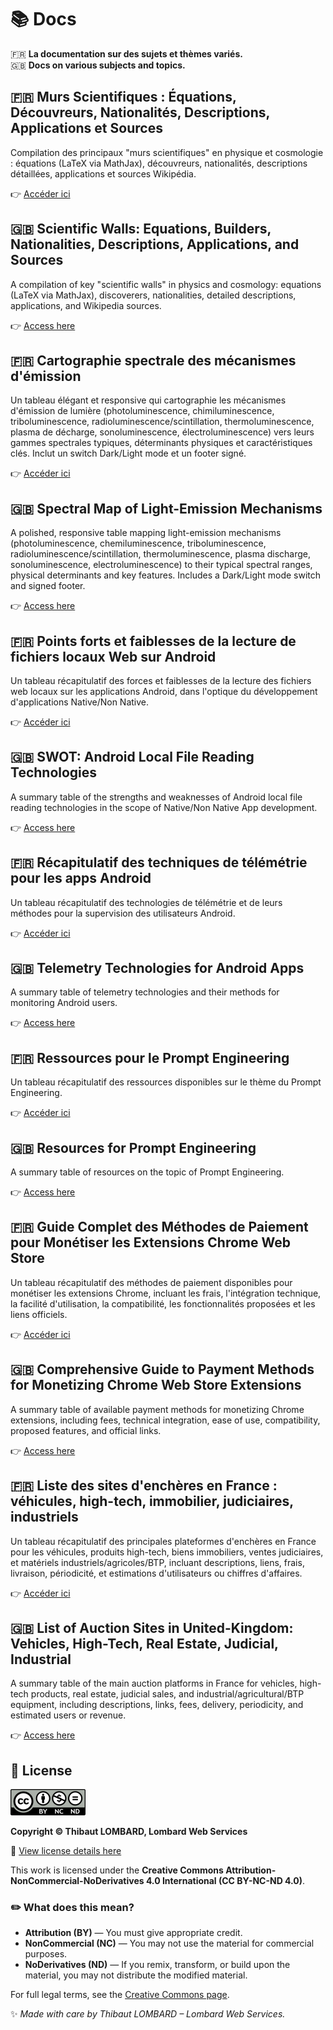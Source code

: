 # 📚 Docs

🇫🇷 **La documentation sur des sujets et thèmes variés.**  
🇬🇧 **Docs on various subjects and topics.**

## 🇫🇷 Murs Scientifiques : Équations, Découvreurs, Nationalités, Descriptions, Applications et Sources

Compilation des principaux "murs scientifiques" en physique et cosmologie : équations (LaTeX via MathJax), découvreurs, nationalités, descriptions détaillées, applications et sources Wikipédia.

👉 [Accéder ici](https://lombard-web-services.github.io/Docs/Scientific_walls_FR.html)

## 🇬🇧 Scientific Walls: Equations, Builders, Nationalities, Descriptions, Applications, and Sources

A compilation of key "scientific walls" in physics and cosmology: equations (LaTeX via MathJax), discoverers, nationalities, detailed descriptions, applications, and Wikipedia sources.

👉 [Access here](https://lombard-web-services.github.io/Docs/Scientific_walls_EN.html)

## 🇫🇷 Cartographie spectrale des mécanismes d'émission

Un tableau élégant et responsive qui cartographie les mécanismes d'émission de lumière (photoluminescence, chimiluminescence, triboluminescence, radioluminescence/scintillation, thermoluminescence, plasma de décharge, sonoluminescence, électroluminescence) vers leurs gammes spectrales typiques, déterminants physiques et caractéristiques clés. Inclut un switch Dark/Light mode et un footer signé.

👉 [Accéder ici](https://lombard-web-services.github.io/Docs/carto-spectrale-mecanismes-emission_FR.html)

## 🇬🇧 Spectral Map of Light-Emission Mechanisms

A polished, responsive table mapping light-emission mechanisms (photoluminescence, chemiluminescence, triboluminescence, radioluminescence/scintillation, thermoluminescence, plasma discharge, sonoluminescence, electroluminescence) to their typical spectral ranges, physical determinants and key features. Includes a Dark/Light mode switch and signed footer.

👉 [Access here](https://lombard-web-services.github.io/Docs/carto-spectrale-mecanismes-emission_EN.html)

## 🇫🇷 Points forts et faiblesses de la lecture de fichiers locaux Web sur Android

Un tableau récapitulatif des forces et faiblesses de la lecture des fichiers web locaux sur les applications Android, dans l'optique du développement d'applications Native/Non Native.

👉 [Accéder ici](https://lombard-web-services.github.io/Docs/android_local_file_access_swot_FR.html)

## 🇬🇧 SWOT: Android Local File Reading Technologies

A summary table of the strengths and weaknesses of Android local file reading technologies in the scope of Native/Non Native App development.

👉 [Access here](https://lombard-web-services.github.io/Docs/android_local_file_access_swot_EN.html)

## 🇫🇷 Récapitulatif des techniques de télémétrie pour les apps Android

Un tableau récapitulatif des technologies de télémétrie et de leurs méthodes pour la supervision des utilisateurs Android.

👉 [Accéder ici](https://lombard-web-services.github.io/Docs/android_telemetry_FR.html)

## 🇬🇧 Telemetry Technologies for Android Apps

A summary table of telemetry technologies and their methods for monitoring Android users.

👉 [Access here](https://lombard-web-services.github.io/Docs/android_telemetry_EN.html)

## 🇫🇷 Ressources pour le Prompt Engineering

Un tableau récapitulatif des ressources disponibles sur le thème du Prompt Engineering.

👉 [Accéder ici](https://lombard-web-services.github.io/Docs/ressources_pour_prompt_engineering_FR.html)

## 🇬🇧 Resources for Prompt Engineering

A summary table of resources on the topic of Prompt Engineering.

👉 [Access here](https://lombard-web-services.github.io/Docs/resources_for_prompt_engineering_EN.html)

## 🇫🇷 Guide Complet des Méthodes de Paiement pour Monétiser les Extensions Chrome Web Store

Un tableau récapitulatif des méthodes de paiement disponibles pour monétiser les extensions Chrome, incluant les frais, l'intégration technique, la facilité d'utilisation, la compatibilité, les fonctionnalités proposées et les liens officiels.

👉 [Accéder ici](https://lombard-web-services.github.io/Docs/Chrome_Extension_Monetization_Payment_Methods_FR.html)

## 🇬🇧 Comprehensive Guide to Payment Methods for Monetizing Chrome Web Store Extensions

A summary table of available payment methods for monetizing Chrome extensions, including fees, technical integration, ease of use, compatibility, proposed features, and official links.

👉 [Access here](https://lombard-web-services.github.io/Docs/Chrome_Extension_Monetization_Payment_Methods_EN.html)

## 🇫🇷 Liste des sites d'enchères en France : véhicules, high-tech, immobilier, judiciaires, industriels

Un tableau récapitulatif des principales plateformes d'enchères en France pour les véhicules, produits high-tech, biens immobiliers, ventes judiciaires, et matériels industriels/agricoles/BTP, incluant descriptions, liens, frais, livraison, périodicité, et estimations d'utilisateurs ou chiffres d'affaires.

👉 [Accéder ici](https://lombard-web-services.github.io/Docs/auctions_websites_FR.html)

## 🇬🇧 List of Auction Sites in United-Kingdom: Vehicles, High-Tech, Real Estate, Judicial, Industrial

A summary table of the main auction platforms in France for vehicles, high-tech products, real estate, judicial sales, and industrial/agricultural/BTP equipment, including descriptions, links, fees, delivery, periodicity, and estimated users or revenue.

👉 [Access here](https://lombard-web-services.github.io/Docs/auctions_websites_EN.html)

## 📜 License

![License: CC BY-NC-ND](https://github.com/Lombard-Web-Services/Docs/blob/main/CC_BY-NC-ND.png)

**Copyright © Thibaut LOMBARD, Lombard Web Services**

🔗 [View license details here](https://github.com/Lombard-Web-Services/Docs)

This work is licensed under the **Creative Commons Attribution-NonCommercial-NoDerivatives 4.0 International (CC BY-NC-ND 4.0)**.

### ✏️ **What does this mean?**
- **Attribution (BY)** — You must give appropriate credit.
- **NonCommercial (NC)** — You may not use the material for commercial purposes.
- **NoDerivatives (ND)** — If you remix, transform, or build upon the material, you may not distribute the modified material.

For full legal terms, see the [Creative Commons page](https://creativecommons.org/licenses/by-nc-nd/4.0/).

✨ _Made with care by Thibaut LOMBARD – Lombard Web Services._
